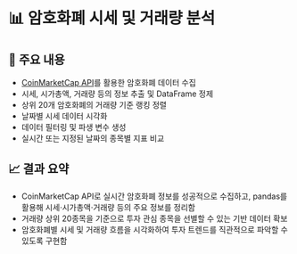 # 📊 암호화폐 시세 및 거래량 분석

## 🧪 주요 내용

- [CoinMarketCap API](https://coinmarketcap.com/api/)를 활용한 암호화폐 데이터 수집
- 시세, 시가총액, 거래량 등의 정보 추출 및 DataFrame 정제
- 상위 20개 암호화폐의 거래량 기준 랭킹 정렬
- 날짜별 시세 데이터 시각화
- 데이터 필터링 및 파생 변수 생성
- 실시간 또는 지정된 날짜의 종목별 지표 비교  

## 📈 결과 요약

- CoinMarketCap API로 실시간 암호화폐 정보를 성공적으로 수집하고, pandas를 활용해 시세·시가총액·거래량 등의 주요 정보를 정리함
- 거래량 상위 20종목을 기준으로 투자 관심 종목을 선별할 수 있는 기반 데이터 확보
- 암호화폐별 시세 및 거래량 흐름을 시각화하여 투자 트렌드를 직관적으로 파악할 수 있도록 구현함


